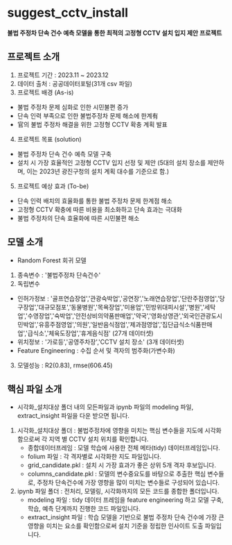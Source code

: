 # suggest_cctv_install
**불법 주정차 단속 건수 예측 모델을 통한 최적의 고정형 CCTV 설치 입지 제안 프로젝트**

## 프로젝트 소개
1. 프로젝트 기간 : 2023.11 ~ 2023.12
2. 데이터 출처 : 공공데이터포털(31개 csv 파일)
3. 프로젝트 배경 (As-is)
- 불법 주정차 문제 심화로 인한 시민불편 증가
- 단속 인력 부족으로 인한 불법주정차 문제 해소에 한계有
- 官의 불법 주정차 해결을 위한 고정형 CCTV 확충 계획 발표
4. 프로젝트 목표 (solution)
- 불법 주정차 단속 건수 예측 모델 구축
- 설치 시 가장 효율적인 고정형 CCTV 입지 선정 및 제안
(5대의 설치 장소를 제안하며, 이는 2023년 광진구청의 설치 계획 대수를 기준으로 함.)
5. 프로젝트 예상 효과 (To-be)
- 단속 인력 배치의 효율화를 통한 불법 주정차 문제 한계점 해소
- 고정형 CCTV 확충에 따른 비용을 최소화하고 단속 효과는 극대화
- 불법 주정차의 단속 효율화에 따른 시민불편 해소

## 모델 소개
- Random Forest 회귀 모델
1. 종속변수 : '불법주정차 단속건수'
2. 독립변수
- 인허가정보 : '골프연습장업','관광숙박업','공연장','노래연습장업','단란주점영업','당구장업','대규모점포','동물병원','목욕장업','미용업','민방위대피시설','병원','세탁업','수영장업','숙박업','안전상비의약품판매업','약국','영화상영관','외국인관광도시민박업','유흥주점영업','의원','일반음식점업','제과점영업','집단급식소식품판매업','급식소','체육도장업','휴게음식점' (27개 데이터셋)
- 위치정보 : '가로등','공영주차장','CCTV 설치 장소' (3개 데이터셋)
- Feature Engineering : 수집 순서 및 격자의 범주화(가변수화)
3. 모델성능 : R2(0.83), rmse(606.45)

## 핵심 파일 소개
- 시각화_설치대상 폴더 내의 모든파일과 ipynb 파일의 modeling 파일, extract_insight 파일을 다운 받으면 됩니다.
1. 시각화_설치대상 폴더 : 불법주정차에 영향을 미치는 핵심 변수들을 지도에 시각화함으로써 각 지역 별 CCTV 설치 위치를 확인합니다.
   - 종합데이터프레임 : 모델 학습에 사용한 전체 메타(tidy) 데이터프레임입니다.
   - folium 파일 : 각 격자별로 시각화한 지도 파일입니다.
   - grid_candidate.pkl : 설치 시 가장 효과가 좋은 상위 5개 격자 후보입니다.
   - columns_candidate.pkl : 모델의 변수중요도를 바탕으로 추출한 핵심 변수들로, 주정차 단속건수에 가장 영향을 많이 미치는 변수들로 구성되어 있습니다.
2. ipynb 파일 폴더 : 전처리, 모델링, 시각화까지의 모든 코드를 종합한 폴더입니다.
   - modeling 파일 : tidy 데이터 프레임을 feature engineering 하고 모델 구축, 학습, 예측 단계까지 진행한 코드 파일입니다.
   - extract_insight 파일 : 학습 모델을 기반으로 불법 주정차 단속 건수에 가장 큰 영향을 미치는 요소를 확인함으로써 설치 기준을 정립한 인사이트 도출 파일입니다.
